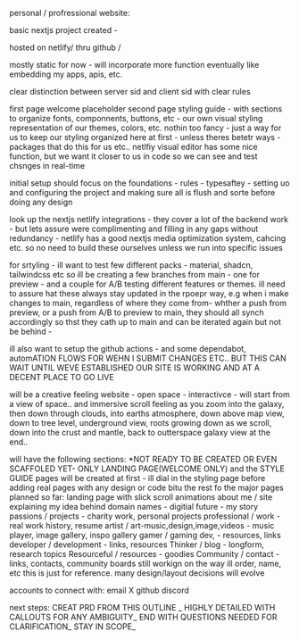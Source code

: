 personal / profressional website:

basic nextjs project created -

hosted on netlify/ thru github / 

mostly static for now - will incorporate more function eventually like embedding my apps, apis, etc. 

clear distinction between server sid and client sid with clear rules

first page welcome placeholder
second page styling guide - with sections to organize fonts, componnents, buttons, etc - our own visual styling representation of our themes, colors, etc. nothin too fancy - just a way for us to keep our styling organized here at first - unless theres betetr ways - packages that do this for us etc.. netlfiy visual editor has some nice function, but we want it closer to us in code so we can see and test chsnges in real-time 

initial setup should focus on the foundations - rules - typesaftey - setting uo and configuring the project and making sure all is flush and sorte before doing any design

look up the nextjs netlify integrations - they cover a lot of the backend work - but lets assure were complimenting and filling in any gaps without redundancy - netlify has a good nextjs media optimization system, cahcing etc. so no need to build these ourselves unless we run into specific issues

for srtyling - ill want to test  few different packs - material, shadcn, tailwindcss etc so ill be creating a few branches from main - one for preview - and a couple for A/B testing different features or themes. ill need to assure hat these always stay updated in the rpoepr way, e.g when i make changes to main, regardless of where they come from- whther a push from preview, or a push from A/B to preview to main, they should all synch accordingly so thst they cath up to main and can be iterated again but not be behind -

ill also want to setup the github actions - and some dependabot, automATION FLOWS FOR WEHN I SUBMIT CHANGES ETC.. BUT THIS CAN WAIT UNTIL WEVE ESTABLISHED OUR SITE IS WORKING AND AT A DECENT PLACE TO GO LIVE

will be a creative feeling website - open space - interactivce - will start from a view of space.. and immersive scroll feeling as you zoom into the galaxy, then down through clouds, into earths atmosphere, down above map view, down to tree level, underground view, roots growing down as we scroll, down into the crust and mantle, back to outterspace galaxy view at the end.. 

will have the following sections: *NOT READY TO BE CREATED OR EVEN SCAFFOLED YET- ONLY LANDING PAGE(WELCOME ONLY) and the STYLE GUIDE pages will be created at first - ill dial in the styling page before adding real pages with any design or code bitu the rest fo the major pages planned so far:
landing page with slick scroll animations
about me / site explaining my idea behind domain names - digitial future - my story
passions / projects - charity work, personal projects
professional / work - real work history, resume
artist / art-music,design,image,videos - music player, image gallery, inspo gallery
gamer / gaming dev, - resources, links
developer / development - links, resources
Thinker / blog - longform, research topics
Resourceful / resources - goodies
Community / contact - links, contacts, community boards
still workign on the way ill order, name, etc this is just for reference. many design/layout decisions will evolve


accounts to connect with:
email
X
github
discord

next steps: 
CREAT PRD FROM THIS OUTLINE _ 
HIGHLY DETAILED WITH CALLOUTS FOR ANY AMBIGUITY_
END WITH QUESTIONS NEEDED FOR CLARIFICATION_
STAY IN SCOPE_

